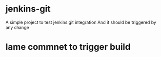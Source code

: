 # jenkins-git
A simple project to test jenkins git integration
And it should be triggered by any change
# lame commnet to trigger build
